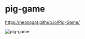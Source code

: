 # pig-game

https://neonagat.github.io/Pig-Game/

![pig-game](https://user-images.githubusercontent.com/73759315/183699988-8d9a8dbc-0245-4d49-a971-0e377f2edc4e.png)
